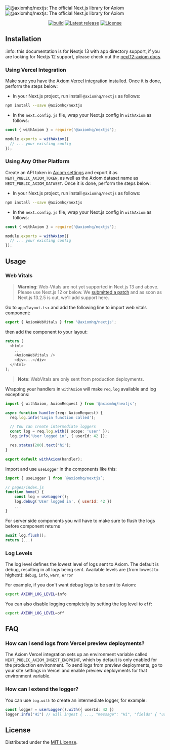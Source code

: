 ![@axiomhq/nextjs: The official Next.js library for Axiom](.github/images/banner-dark.svg#gh-dark-mode-only)
![@axiomhq/nextjs: The official Next.js library for Axiom](.github/images/banner-light.svg#gh-light-mode-only)

<div align="center">

[![build](https://img.shields.io/github/actions/workflow/status/axiomhq/@axiomhq/nextjs/ci.yml?branch=main&ghcache=unused)](https://github.com/axiomhq/@axiomhq/nextjs/actions?query=workflow%3ACI)
[![Latest release](https://img.shields.io/github/release/axiomhq/@axiomhq/nextjs.svg)](https://github.com/axiomhq/@axiomhq/nextjs/releases/latest)
[![License](https://img.shields.io/github/license/axiomhq/@axiomhq/nextjs.svg?color=blue)](https://opensource.org/licenses/MIT)

</div>


## Installation

:info: this documentation is for Nextjs 13 with app directory support, if you are looking for Nextjs 12 support, please check out the [next12-axiom docs](./packages/next12-axiom/README.md).

### Using Vercel Integration

Make sure you have the [Axiom Vercel integration](https://www.axiom.co/vercel) installed. Once it is done, perform the steps below: 

- In your Next.js project, run install `@axiomhq/nextjs` as follows:

```sh
npm install --save @axiomhq/nextjs
```

- In the `next.config.js` file, wrap your Next.js config in `withAxiom` as follows:

```js
const { withAxiom } = require('@axiomhq/nextjs');

module.exports = withAxiom({
  // ... your existing config
});
```

### Using Any Other Platform

Create an API token in [Axiom settings](https://cloud.axiom.co/settings/profile) and export it as `NEXT_PUBLIC_AXIOM_TOKEN`, as well as the Axiom dataset name as `NEXT_PUBLIC_AXIOM_DATASET`. Once it is done, perform the steps below:

- In your Next.js project, run install `@axiomhq/nextjs` as follows:

```sh
npm install --save @axiomhq/nextjs
```

- In the `next.config.js` file, wrap your Next.js config in `withAxiom` as follows:

```js
const { withAxiom } = require('@axiomhq/nextjs');

module.exports = withAxiom({
  // ... your existing config
});
```

## Usage

### Web Vitals

> **Warning**: Web-Vitals are not yet supported in Next.js 13 and above. Please use Next.js 12 or below. We [submitted a patch](https://github.com/vercel/next.js/pull/47319) and as soon as Next.js 13.2.5 is out, we'll add support here.

Go to `app/layout.tsx` and add the following line to import web vitals component:

```js
export { AxiomWebVitals } from '@axiomhq/nextjs';
```

then add the component to your layout:

```js
return (
  <html>
    ...
    <AxiomWebVitals />
    <div>...</div>
  </html>
);
```

> **Note**: WebVitals are only sent from production deployments.

Wrapping your handlers in `withAxiom` will make `req.log` available and log
exceptions:

```ts
import { withAxiom, AxiomRequest } from '@axiomhq/nextjs';

async function handler(req: AxiomRequest) {
  req.log.info('Login function called');

  // You can create intermediate loggers
  const log = req.log.with({ scope: 'user' });
  log.info('User logged in', { userId: 42 });

  res.status(200).text('hi');
}

export default withAxiom(handler);
```

Import and use `useLogger` in the components like this:

```js
import { useLogger } from `@axiomhq/nextjs`;

// pages/index.js
function home() {
    const log = useLogger();
    log.debug('User logged in', { userId: 42 })
    ...
}
```

For server side components you will have to make sure to flush the logs before component returns

```js
await log.flush();
return (...)
```

### Log Levels

The log level defines the lowest level of logs sent to Axiom.
The default is debug, resulting in all logs being sent.
Available levels are (from lowest to highest): `debug`, `info`, `warn`, `error`

For example, if you don't want debug logs to be sent to Axiom:

```sh
export AXIOM_LOG_LEVEL=info
```

You can also disable logging completely by setting the log level to `off`:

```sh
export AXIOM_LOG_LEVEL=off
```


## FAQ

### How can I send logs from Vercel preview deployments?
The Axiom Vercel integration sets up an environment variable called `NEXT_PUBLIC_AXIOM_INGEST_ENDPOINT`, which by default is only enabled for the production environment. To send logs from preview deployments, go to your site settings in Vercel and enable preview deployments for that environment variable.

### How can I extend the logger?
You can use `log.with` to create an intermediate logger, for example:
```ts
const logger = userLogger().with({ userId: 42 })
logger.info("Hi") // will ingest { ..., "message": "Hi", "fields" { "userId": 42 }}
```

## License

Distributed under the [MIT License](LICENSE).
